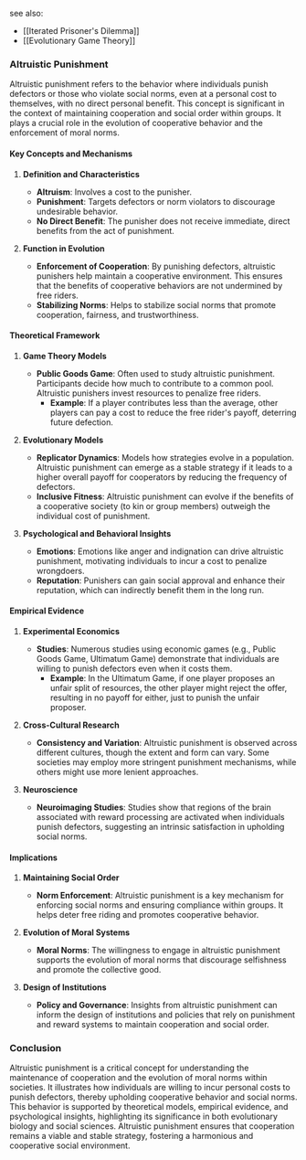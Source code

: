 see also:
- [[Iterated Prisoner's Dilemma]]
- [[Evolutionary Game Theory]]

### Altruistic Punishment

Altruistic punishment refers to the behavior where individuals punish defectors or those who violate social norms, even at a personal cost to themselves, with no direct personal benefit. This concept is significant in the context of maintaining cooperation and social order within groups. It plays a crucial role in the evolution of cooperative behavior and the enforcement of moral norms.

#### Key Concepts and Mechanisms

1. **Definition and Characteristics**
   - **Altruism**: Involves a cost to the punisher.
   - **Punishment**: Targets defectors or norm violators to discourage undesirable behavior.
   - **No Direct Benefit**: The punisher does not receive immediate, direct benefits from the act of punishment.

2. **Function in Evolution**
   - **Enforcement of Cooperation**: By punishing defectors, altruistic punishers help maintain a cooperative environment. This ensures that the benefits of cooperative behaviors are not undermined by free riders.
   - **Stabilizing Norms**: Helps to stabilize social norms that promote cooperation, fairness, and trustworthiness.

#### Theoretical Framework

1. **Game Theory Models**
   - **Public Goods Game**: Often used to study altruistic punishment. Participants decide how much to contribute to a common pool. Altruistic punishers invest resources to penalize free riders.
     - **Example**: If a player contributes less than the average, other players can pay a cost to reduce the free rider's payoff, deterring future defection.

2. **Evolutionary Models**
   - **Replicator Dynamics**: Models how strategies evolve in a population. Altruistic punishment can emerge as a stable strategy if it leads to a higher overall payoff for cooperators by reducing the frequency of defectors.
   - **Inclusive Fitness**: Altruistic punishment can evolve if the benefits of a cooperative society (to kin or group members) outweigh the individual cost of punishment.

3. **Psychological and Behavioral Insights**
   - **Emotions**: Emotions like anger and indignation can drive altruistic punishment, motivating individuals to incur a cost to penalize wrongdoers.
   - **Reputation**: Punishers can gain social approval and enhance their reputation, which can indirectly benefit them in the long run.

#### Empirical Evidence

1. **Experimental Economics**
   - **Studies**: Numerous studies using economic games (e.g., Public Goods Game, Ultimatum Game) demonstrate that individuals are willing to punish defectors even when it costs them.
     - **Example**: In the Ultimatum Game, if one player proposes an unfair split of resources, the other player might reject the offer, resulting in no payoff for either, just to punish the unfair proposer.

2. **Cross-Cultural Research**
   - **Consistency and Variation**: Altruistic punishment is observed across different cultures, though the extent and form can vary. Some societies may employ more stringent punishment mechanisms, while others might use more lenient approaches.

3. **Neuroscience**
   - **Neuroimaging Studies**: Studies show that regions of the brain associated with reward processing are activated when individuals punish defectors, suggesting an intrinsic satisfaction in upholding social norms.

#### Implications

1. **Maintaining Social Order**
   - **Norm Enforcement**: Altruistic punishment is a key mechanism for enforcing social norms and ensuring compliance within groups. It helps deter free riding and promotes cooperative behavior.

2. **Evolution of Moral Systems**
   - **Moral Norms**: The willingness to engage in altruistic punishment supports the evolution of moral norms that discourage selfishness and promote the collective good.

3. **Design of Institutions**
   - **Policy and Governance**: Insights from altruistic punishment can inform the design of institutions and policies that rely on punishment and reward systems to maintain cooperation and social order.

### Conclusion

Altruistic punishment is a critical concept for understanding the maintenance of cooperation and the evolution of moral norms within societies. It illustrates how individuals are willing to incur personal costs to punish defectors, thereby upholding cooperative behavior and social norms. This behavior is supported by theoretical models, empirical evidence, and psychological insights, highlighting its significance in both evolutionary biology and social sciences. Altruistic punishment ensures that cooperation remains a viable and stable strategy, fostering a harmonious and cooperative social environment.